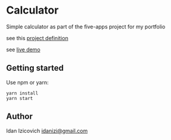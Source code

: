 # Calculator
Simple calculator as part of the five-apps project for my portfolio

see this [project definition](https://github.com/florinpop17/app-ideas/blob/master/Projects/1-Beginner/Calculator-App.md)

see [live demo](http://idanizi.github.io/calculator)

## Getting started
Use npm or yarn:
```
yarn install
yarn start
```

## Author
Idan Izicovich <idanizi@gmail.com>